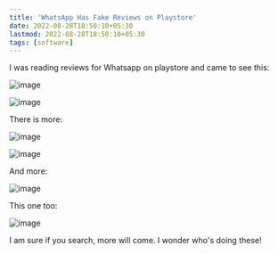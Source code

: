 ```yaml
---
title: 'WhatsApp Has Fake Reviews on Playstore'
date: 2022-08-28T18:50:10+05:30
lastmod: 2022-08-28T18:50:10+05:30
tags: [software]
---
```

I was reading reviews for Whatsapp on playstore and came to see this:

![image](/img/fake-review.png)

![image](/img/fake-review-1.png)

There is more: 

![image](/img/fake-review-2.png)

![image](/img/fake-review-3.png)

And more: 

![image](/img/fake-review-4.png)

This one too:

![image](/img/fake-review-5.png)

I am sure if you search, more will come. I wonder who's doing these!
